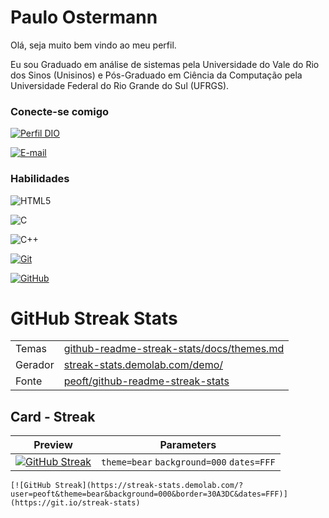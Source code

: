 # Paulo Ostermann
Olá, seja muito bem vindo ao meu perfil.  

Eu sou Graduado em análise de sistemas pela Universidade do Vale do Rio dos Sinos (Unisinos) e Pós-Graduado em Ciência da Computação pela Universidade Federal do Rio Grande do Sul (UFRGS).  

### Conecte-se comigo
[![Perfil DIO](https://img.shields.io/badge/-Meu%20Perfil%20na%20DIO-30A3DC?style=for-the-badge)](https://web.dio.me/users/pauloeduardo/)  

[![E-mail](https://img.shields.io/badge/-Email-000?style=for-the-badge&logo=microsoft-outlook&logoColor=E94D5F)](mailto:paulo.ostermann.filho@gmail.com)  



### Habilidades
![HTML5](https://img.shields.io/badge/HTML5-000?style=for-the-badge&logo=html5)  

![C](https://img.shields.io/badge/C-000?style=for-the-badge&logo=C)  

![C++](https://img.shields.io/badge/C++-000?style=for-the-badge&logo=C)  

[![Git](https://img.shields.io/badge/Git-000?style=for-the-badge&logo=git&logoColor=E94D5F)](https://git-scm.com/doc)   

[![GitHub](https://img.shields.io/badge/GitHub-000?style=for-the-badge&logo=github&logoColor=30A3DC)](https://docs.github.com/)


# GitHub Streak Stats

<table>
  <tr>
    <td>
      Temas
    </td>
    <td>
       <a href="https://github.com/peoft/github-readme-streak-stats/blob/main/docs/themes.md">
          github-readme-streak-stats/docs/themes.md
       </a>
    </td>
  </tr>
    <tr>
    <td>
      Gerador
    </td>
    <td>
       <a href="https://streak-stats.demolab.com/demo/">
            streak-stats.demolab.com/demo/
       </a>
    </td>
  </tr>
  <tr>
    <td>
      Fonte
    </td>
    <td>
       <a href="https://github.com/peoft/github-readme-streak-stats">
          peoft/github-readme-streak-stats
       </a>
    </td>
  </tr>
</table>

## Card - Streak

| Preview | Parameters |
|:-------:|:----------:|
| [![GitHub Streak](https://streak-stats.demolab.com/?user=peoft&theme=bear&background=000&border=30A3DC&dates=FFF)](https://git.io/streak-stats) | `theme=bear` `background=000` `dates=FFF`|

```
[![GitHub Streak](https://streak-stats.demolab.com/?user=peoft&theme=bear&background=000&border=30A3DC&dates=FFF)](https://git.io/streak-stats)
```
